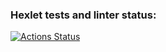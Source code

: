 ### Hexlet tests and linter status:
[![Actions Status](https://github.com/ezmchnkv/php-testing-project-lvl1/workflows/hexlet-check/badge.svg)](https://github.com/ezmchnkv/php-testing-project-lvl1/actions)